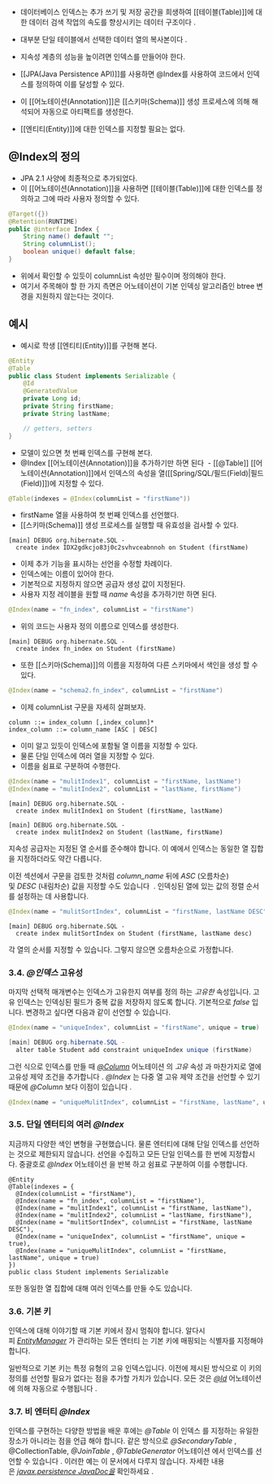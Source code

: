 - 데이터베이스 인덱스는 추가 쓰기 및 저장 공간을 희생하여 [[테이블(Table)]]에 대한 데이터 검색 작업의 속도를 향상시키는 데이터 구조이다 .
- 대부분 단일 테이블에서 선택한 데이터 열의 복사본이다 .
- 지속성 계층의 성능을 높이려면 인덱스를 만들어야 한다.

- [[JPA(Java Persistence API)]]를 사용하면 @Index를 사용하여 코드에서 인덱스를 정의하여 이를 달성할 수 있다.
- 이 [[어노테이션(Annotation)]]은 [[스키마(Schema)]] 생성 프로세스에 의해 해석되어 자동으로 아티팩트를 생성한다.
- [[엔티티(Entity)]]에 대한 인덱스를 지정할 필요는 없다.



## @Index의 정의

- JPA 2.1 사양에 최종적으로 추가되었다.
- 이 [[어노테이션(Annotation)]]을 사용하면 [[테이블(Table)]]에 대한 인덱스를 정의하고 그에 따라 사용자 정의할 수 있다.

```java
@Target({})
@Retention(RUNTIME)
public @interface Index {
    String name() default "";
    String columnList();
    boolean unique() default false;
}
```

- 위에서 확인할 수 있듯이 columnList 속성만 필수이며 정의해야 한다.
- 여기서 주목해야 할 한 가지 측면은 어노테이션이 기본 인덱싱 알고리즘인 btree 변경을 지원하지 않는다는 것이다.

## 예시

- 예시로 학생 [[엔티티(Entity)]]를 구현해 본다.

```java
@Entity
@Table
public class Student implements Serializable {
    @Id
    @GeneratedValue
    private Long id;
    private String firstName;
    private String lastName;

    // getters, setters
}
```

- 모델이 있으면 첫 번째 인덱스를 구현해 본다. 
- @Index [[어노테이션(Annotation)]]을 추가하기만 하면 된다 
- [[@Table]] [[어노테이션(Annotation)]]에서 인덱스의 속성을 열([[Spring/SQL/필드(Field)|필드(Field)]])에 지정할 수 있다.

```java
@Table(indexes = @Index(columnList = "firstName"))
```

- firstName 열을 사용하여 첫 번째 인덱스를 선언했다.
- [[스키마(Schema)]] 생성 프로세스를 실행할 때 유효성을 검사할 수 있다.

```
[main] DEBUG org.hibernate.SQL -
  create index IDX2gdkcjo83j0c2svhvceabnnoh on Student (firstName)
```

- 이제 추가 기능을 표시하는 선언을 수정할 차례이다.
- 인덱스에는 이름이 있어야 한다.
- 기본적으로 지정하지 않으면 공급자 생성 값이 지정된다. 
- 사용자 지정 레이블을 원할 때 _name_ 속성을 추가하기만 하면 된다.

```java
@Index(name = "fn_index", columnList = "firstName")
```

- 위의 코드는 사용자 정의 이름으로 인덱스를 생성한다.

```
[main] DEBUG org.hibernate.SQL -
  create index fn_index on Student (firstName)
```

- 또한 [[스키마(Schema)]]의 이름을 지정하여 다른 스키마에서 색인을 생성 할 수 있다.

```java
@Index(name = "schema2.fn_index", columnList = "firstName")
```

- 이제 columnList 구문을 자세히 살펴보자.

```
column ::= index_column [,index_column]*
index_column ::= column_name [ASC | DESC]
```

- 이미 알고 있듯이 인덱스에 포함될 열 이름을 지정할 수 있다. 
- 물론 단일 인덱스에 여러 열을 지정할 수 있다.
- 이름을 쉼표로 구분하여 수행한다.

```java
@Index(name = "mulitIndex1", columnList = "firstName, lastName")
@Index(name = "mulitIndex2", columnList = "lastName, firstName")
```

```
[main] DEBUG org.hibernate.SQL -
  create index mulitIndex1 on Student (firstName, lastName)
   
[main] DEBUG org.hibernate.SQL -
  create index mulitIndex2 on Student (lastName, firstName)
```

지속성 공급자는 지정된 열 순서를 준수해야 합니다. 이 예에서 인덱스는 동일한 열 집합을 지정하더라도 약간 다릅니다.


이전 섹션에서 구문을 검토한 것처럼 _column_name_ 뒤에 _ASC_ (오름차순) 및 _DESC_ (내림차순) 값을 지정할 수도 있습니다  . 인덱싱된 열에 있는 값의 정렬 순서를 설정하는 데 사용합니다.

```java
@Index(name = "mulitSortIndex", columnList = "firstName, lastName DESC")
```

```
[main] DEBUG org.hibernate.SQL -
  create index mulitSortIndex on Student (firstName, lastName desc)
```

각 열의 순서를 지정할 수 있습니다. 그렇지 않으면 오름차순으로 가정합니다.

### 3.4. _@인덱스_ 고유성[](https://recordsoflife.tistory.com/601#4-index-uniqueness)

마지막 선택적 매개변수는 인덱스가 고유한지 여부를 정의 하는 _고유한_ 속성입니다. 고유 인덱스는 인덱싱된 필드가 중복 값을 저장하지 않도록 합니다. 기본적으로 _false_ 입니다. 변경하고 싶다면 다음과 같이 선언할 수 있습니다.

```java
@Index(name = "uniqueIndex", columnList = "firstName", unique = true)
```

```java
[main] DEBUG org.hibernate.SQL -
  alter table Student add constraint uniqueIndex unique (firstName)
```

그런 식으로 인덱스를 만들 때 [_@Column_](https://javaee.github.io/javaee-spec/javadocs/javax/persistence/Column.html) 어노테이션 의 _고유_ 속성 과 마찬가지로 열에 고유성 제약 조건을 추가합니다 . _@Index_ 는 다중 열 고유 제약 조건을 선언할 수 있기 때문에 _@Column_ 보다 이점이 있습니다 .[](https://javaee.github.io/javaee-spec/javadocs/javax/persistence/Column.html)

```java
@Index(name = "uniqueMulitIndex", columnList = "firstName, lastName", unique = true)
```

### 3.5. 단일 엔터티의 여러 _@Index_[](https://recordsoflife.tistory.com/601#5-multiple-index-on-a-single-entity)

지금까지 다양한 색인 변형을 구현했습니다. 물론 엔터티에 대해 단일 인덱스를 선언하는 것으로 제한되지 않습니다. 선언을 수집하고 모든 단일 인덱스를 한 번에 지정합시다. 중괄호로 _@Index_ 어노테이션 을 반복 하고 쉼표로 구분하여 이를 수행합니다.

```
@Entity
@Table(indexes = {
  @Index(columnList = "firstName"),
  @Index(name = "fn_index", columnList = "firstName"),
  @Index(name = "mulitIndex1", columnList = "firstName, lastName"),
  @Index(name = "mulitIndex2", columnList = "lastName, firstName"),
  @Index(name = "mulitSortIndex", columnList = "firstName, lastName DESC"),
  @Index(name = "uniqueIndex", columnList = "firstName", unique = true),
  @Index(name = "uniqueMulitIndex", columnList = "firstName, lastName", unique = true)
})
public class Student implements Serializable
```

또한 동일한 열 집합에 대해 여러 인덱스를 만들 수도 있습니다.

### 3.6. 기본 키[](https://recordsoflife.tistory.com/601#6-primary-key)

인덱스에 대해 이야기할 때 기본 키에서 잠시 멈춰야 합니다. 알다시피 [_EntityManager_](https://recordsoflife.tistory.com/hibernate-entitymanager) 가 관리하는 모든 엔터티 는 기본 키에 매핑되는 식별자를 지정해야 합니다.

일반적으로 기본 키는 특정 유형의 고유 인덱스입니다. 이전에 제시된 방식으로 이 키의 정의를 선언할 필요가 없다는 점을 추가할 가치가 있습니다. 모든 것은 [_@Id_](https://javaee.github.io/javaee-spec/javadocs/javax/persistence/Id.html) 어노테이션에 의해 자동으로 수행됩니다 .

### 3.7. 비 엔터티 _@Index_[](https://recordsoflife.tistory.com/601#7-non-entity-index)

인덱스를 구현하는 다양한 방법을 배운 후에는 _@Table_ 이 인덱스 를 지정하는 유일한 장소가 아니라는 점을 언급 해야 합니다. 같은 방식으로 _@SecondaryTable_ , @CollectionTable, _@JoinTable_ , _@TableGenerator_ 어노테이션 에서 인덱스를 선언할 수 있습니다 . 이러한 예는 이 문서에서 다루지 않습니다. 자세한 내용은 [_javax.persistence_ _JavaDoc을_](https://javaee.github.io/javaee-spec/javadocs/javax/persistence/package-summary.html) 확인하세요 .
